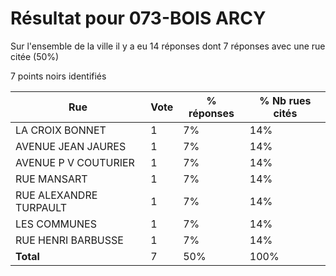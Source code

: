 # Résultat pour 073-BOIS ARCY

Sur l'ensemble de la ville il y a eu 14 réponses dont 7 réponses avec une rue citée (50%)

7 points noirs identifiés

| Rue | Vote | % réponses | % Nb rues cités|
|-----|------|------------|----------------|
| LA CROIX BONNET | 1 | 7% | 14%|
| AVENUE JEAN JAURES | 1 | 7% | 14%|
| AVENUE P V COUTURIER | 1 | 7% | 14%|
| RUE MANSART | 1 | 7% | 14%|
| RUE ALEXANDRE TURPAULT | 1 | 7% | 14%|
| LES COMMUNES | 1 | 7% | 14%|
| RUE HENRI BARBUSSE | 1 | 7% | 14%|
| **Total** | 7 | 50% | 100%|
